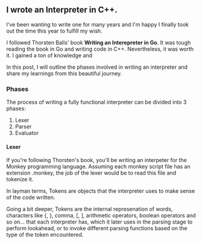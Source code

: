 ## I wrote an Interpreter in C++.

I've been wanting to write one for many years and I'm happy I finally took out the time this year to fulfill my wish.

I followed Thorsten Balls' book **Writing an Interepreter in Go**. It was tough reading the book in Go and writing code in C++. Nevertheless, it was worth it. I gained a ton of knowledge and 

In this post, I will outline the phases involved in writing an interpreter and share my learnings from this beautiful journey.

### Phases

The process of writing a fully functional interpreter can be divided into 3 phases:

1. Lexer
2. Parser
3. Evaluator


#### Lexer

If you're following Thorsten's book, you'll be writing an interpeter for the Monkey programming language. Assuming each monkey script file has an extension .monkey, the job of the lexer would be to read this file and tokenize it.

In layman terms, Tokens are objects that the interpreter uses to make sense of the code written. 

Going a bit deeper, Tokens are the internal represenation of words, characters like {, }, comma, [, ], arithmetic operators, boolean operators and so on... that each interpreter has, which it later uses in the parsing stage to perform lookahead, or to invoke different parsing functions based on the type of the token encountered.












